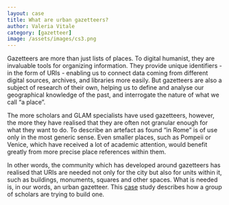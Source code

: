 ```yaml
---
layout: case
title: What are urban gazetteers?
author: Valeria Vitale
category: [gazetteer]
image: /assets/images/cs3.png
---
```

Gazetteers are more than just lists of places. To digital humanist, they are invaluable tools for organizing information.
They provide unique identifiers - in the form of URIs - enabling us to  connect data coming from different digital sources,
archives, and libraries more easily.
But gazetteers are also a subject of research of their own, helping us to define and analyse our geographical knowledge of the past,
and interrogate the nature of what we call “a place”.

The more scholars and GLAM specialists have used gazetteers, however, the more they have realised that they are often not granular
enough for what they want to do. To describe an artefact as found “in Rome” is of use only in the most generic sense.
Even smaller places, such as Pompeii or Venice, which have received a lot of academic attention, would benefit greatly from more precise
place references within them.

In other words, the community which has developed around gazetteers has realised that URIs are needed not only for the city but also for units within it, such as buildings, monuments, squares and other spaces.
What is needed is, in our words, an urban gazetteer.
This <a href="https://medium.com/pelagios/final-report-urban-gazetteers-35ba6b75f243">case</a> study describes how a group of scholars are trying to build one.
